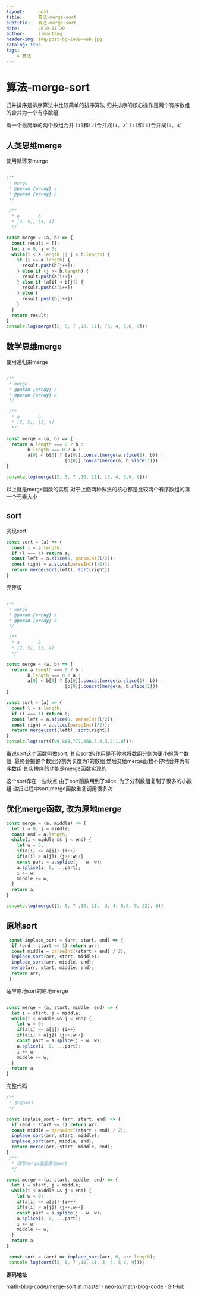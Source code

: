 ```yaml
---
layout:     post
title:      算法-merge-sort
subtitle:   算法-merge-sort
date:       2019-11-29
author:     limantang
header-img: img/post-bg-ios9-web.jpg
catalog: true
tags:
    - 算法
---
```



# 算法-merge-sort


归并排序是排序算法中比较简单的排序算法
归并排序的核心操作是两个有序数组的合并为一个有序数组

看一个最简单的两个数组合并
`[1]`和`[2]`合并成`[1, 2]`
`[4]`和`[3]`合并成`[3, 4]`

## 人类思维merge
使用循环来merge

```js

/**
 * merge
 * @param {array} a 
 * @param {array} b 
 */

 /**
  * a       b
  * [2, 5], [3, 4]
  */

const merge = (a, b) => {
  const result = [];
  let i = 0, j = 0;
  while(i < a.length || j < b.length) {
    if (i >= a.length) {
      result.push(b[j++]);
    } else if (j >= b.length) {
      result.push(a[i++])
    } else if (a[i] < b[j]) {
      result.push(a[i++])
    } else {
      result.push(b[j++])
    }
  }
  return result;
}
console.log(merge([2, 5, 7 ,10, 11], [3, 4, 5,6, 9]))
```

## 数学思维merge
使用递归来merge

```js

/**
 * merge
 * @param {array} a 
 * @param {array} b 
 */

 /**
  * a       b
  * [2, 5], [3, 4]
  */

const merge = (a, b) => {
  return a.length === 0 ? b :
        b.length === 0 ? a :
        a[0] < b[0] ? [a[0]].concat(merge(a.slice(1), b)) :
                      [b[0]].concat(merge(a, b.slice(1)))
}

console.log(merge([2, 5, 7 ,10, 11], [3, 4, 5,6, 9]))
```

以上就是merge函数的实现
对于上面两种做法的核心都是比较两个有序数组的第一个元素大小

## sort
实现sort
```js
const sort = (a) => {
  const l = a.length;
  if (l === 1) return a;
  const left = a.slice(0, parseInt(l/2));
  const right = a.slice(parseInt(l/2));
  return merge(sort(left), sort(right))
}
```

完整版
```js

/**
 * merge
 * @param {array} a 
 * @param {array} b 
 */

 /**
  * a       b
  * [2, 5], [3, 4]
  */

const merge = (a, b) => {
  return a.length === 0 ? b :
        b.length === 0 ? a :
        a[0] < b[0] ? [a[0]].concat(merge(a.slice(1), b)) :
                      [b[0]].concat(merge(a, b.slice(1)))
}

const sort = (a) => {
  const l = a.length;
  if (l === 1) return a;
  const left = a.slice(0, parseInt(l/2));
  const right = a.slice(parseInt(l/2));
  return merge(sort(left), sort(right))
}
console.log(sort([99,888,777,666,5,4,3,2,1,0]));
```

虽说sort这个函数叫做sort,
其实sort的作用是不停地将数组分割为更小的两个数组, 最终会把整个数组分割为长度为1的数组
然后交给merge函数不停地合并为有序数组
其实排序的功能是merge函数实现的

这个sort存在一些缺点
由于sort函数用到了slice, 为了分割数组复制了很多的小数组
递归过程中sort,merge函数重复调用很多次

## 优化merge函数, 改为原地merge
```js
const merge = (a, middle) => {
  let i = 0, j = middle;
  const end = a.length;
  while(i < middle && j < end) {
    let w = 0;
    if(a[i] <= a[j]) {i++}
    if(a[i] > a[j]) {j++;w++}
    const part = a.splice(j - w, w);
    a.splice(i, 0, ...part);
    i += w;
    middle += w;
  }
  return a;
}

console.log(merge([1, 5, 7 ,10, 11,  3, 4, 5,6, 9, 22], 5))
```

## 原地sort
```js
 const inplace_sort = (arr, start, end) => {
  if (end - start <= 1) return arr;
  const middle = parseInt((start + end) / 2);
  inplace_sort(arr, start, middle);
  inplace_sort(arr, middle, end);
  merge(arr, start, middle, end);
  return arr;
 }
```

适应原地sort的原地merge
```js

const merge = (a, start, middle, end) => {
  let i = start, j = middle;
  while(i < middle && j < end) {
    let w = 0;
    if(a[i] <= a[j]) {i++}
    if(a[i] > a[j]) {j++;w++}
    const part = a.splice(j - w, w);
    a.splice(i, 0, ...part);
    i += w;
    middle += w;
  }
  return a;
}
```

完整代码

```js
/**
 * 原地sort
 */

const inplace_sort = (arr, start, end) => {
  if (end - start <= 1) return arr;
  const middle = parseInt((start + end) / 2);
  inplace_sort(arr, start, middle);
  inplace_sort(arr, middle, end);
  return merge(arr, start, middle, end);
}
 /**
  * 改写merge适应原地sort
  */

const merge = (a, start, middle, end) => {
  let i = start, j = middle;
  while(i < middle && j < end) {
    let w = 0;
    if(a[i] <= a[j]) {i++}
    if(a[i] > a[j]) {j++;w++}
    const part = a.splice(j - w, w);
    a.splice(i, 0, ...part);
    i += w;
    middle += w;
  }
  return a;
}

 const sort = (arr) => inplace_sort(arr, 0, arr.length);
 console.log(sort([2, 5, 7 ,10, 11, 3, 4, 5,6, 9]));

```

**源码地址**

[math-blog-code/merge-sort at master · neo-to/math-blog-code · GitHub](https://github.com/neo-to/math-blog-code/tree/master/merge-sort)